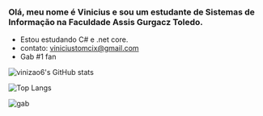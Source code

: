 ### Olá, meu nome é Vinicius e sou um estudante de Sistemas de Informação na Faculdade Assis Gurgacz Toledo.

- Estou estudando C# e .net core.
- contato: viniciustomcix@gmail.com
- Gab #1 fan

![vinizao6's GitHub stats](https://github-readme-stats.vercel.app/api?username=vinizao6&show_icons=true&theme=gruvbox)

![Top Langs](https://github-readme-stats.vercel.app/api/top-langs/?username=vinizao6&hide_progress=true)

![gab]([![image](https://github.com/user-attachments/assets/1ae9fe9a-e4ee-414b-ab66-5f0866adecc4)](https://i.kym-cdn.com/photos/images/newsfeed/001/893/437/822.gif)
)


